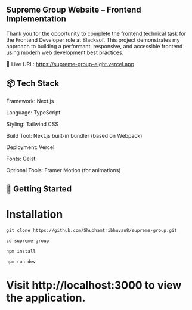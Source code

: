 ## Supreme Group Website – Frontend Implementation
Thank you for the opportunity to complete the frontend technical task for the Frontend Developer role at Blacksof. This project demonstrates my approach to building a performant, responsive, and accessible frontend using modern web development best practices.

🔗 Live URL: https://supreme-group-eight.vercel.app

## 📦 Tech Stack
Framework: Next.js

Language: TypeScript

Styling: Tailwind CSS

Build Tool: Next.js built-in bundler (based on Webpack)

Deployment: Vercel

Fonts: Geist

Optional Tools: Framer Motion (for animations)

## 🚀 Getting Started
# Installation

```git clone https://github.com/Shubhamtribhuvan8/supreme-group.git```

  ```cd supreme-group```

```npm install```

```npm run dev```

# Visit http://localhost:3000 to view the application.



